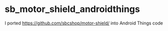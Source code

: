 # sb_motor_shield_androidthings
I ported https://github.com/sbcshop/motor-shield/ into Android Things code
